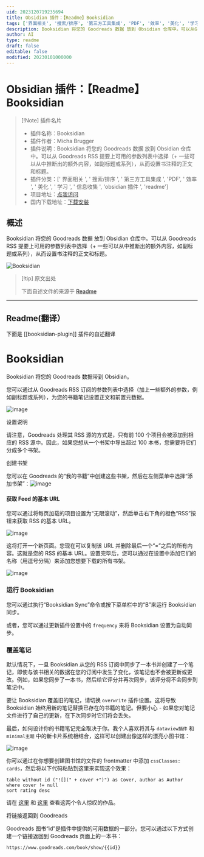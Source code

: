 ```yaml
---
uid: 2023120719235694
title: Obsidian 插件：【Readme】Booksidian
tags: ['界面相关', '搜索/排序', '第三方工具集成', 'PDF', '效率', '美化', '学习', '信息收集', 'obsidian插件', 'readme']
description: Booksidian 将您的 Goodreads 数据 放到 Obsidian 仓库中。可以从Goodreads RSS提要上可用的参数列表中选择（+一些可以从中推断出的额外内容，如副标题或系列），从而设置书注释的正文和标题。
author: AI
type: readme
draft: false
editable: false
modified: 20230101000000
---
```


# Obsidian 插件：【Readme】Booksidian

> [!Note] 插件名片
> - 插件名称：Booksidian
> - 插件作者：Micha Brugger
> - 插件说明：Booksidian 将您的 Goodreads 数据 放到 Obsidian 仓库中。可以从 Goodreads RSS 提要上可用的参数列表中选择（+ 一些可以从中推断出的额外内容，如副标题或系列），从而设置书注释的正文和标题。
> - 插件分类：[' 界面相关 ', ' 搜索/排序 ', ' 第三方工具集成 ', 'PDF', ' 效率 ', ' 美化 ', ' 学习 ', ' 信息收集 ', 'obsidian 插件 ', 'readme']
> - 项目地址：[点我访问](https://github.com/MichaBrugger/booksidian_plugin)
> - 国内下载地址：[下载安装](https://pkmer.cn/products/plugin/pluginMarket/?booksidian-plugin)

## 概述

Booksidian 将您的 Goodreads 数据 放到 Obsidian 仓库中。可以从 Goodreads RSS 提要上可用的参数列表中选择（+ 一些可以从中推断出的额外内容，如副标题或系列），从而设置书注释的正文和标题。

![Booksidian](https://cdn.pkmer.cn/covers/booksidian-plugin.png!pkmer)

> [!tip] 原文出处
>
>下面自述文件的来源于 [Readme](https://ghproxy.net/https://raw.githubusercontent.com/MichaBrugger/booksidian_plugin/master/README.md)
>

---

## Readme(翻译）

下面是 [[booksidian-plugin]] 插件的自述翻译

# Booksidian

Booksidian 将您的 Goodreads 数据带到 Obsidian。

您可以通过从 Goodreads RSS 订阅的参数列表中选择（加上一些额外的参数，例如副标题或系列），为您的书籍笔记设置正文和前置元数据。

![image](https://cdn.pkmer.cn/covers/booksidian-plugin_1_0.png!pkmer)

设置说明

请注意，Goodreads 处理其 RSS 源的方式是，只有前 100 个项目会被添加到相应的 RSS 源中。因此，如果您想从一个书架中导出超过 100 本书，您需要将它们分成多个书架。

创建书架

您可以在 Goodreads 的“我的书籍”中创建这些书架，然后在左侧菜单中选择“添加书架”：![image](https://cdn.pkmer.cn/covers/booksidian-plugin_1_1.png!pkmer)

#### 获取 Feed 的基本 URL

您可以通过将每页加载的项目设置为“无限滚动”，然后单击右下角的橙色“RSS”按钮来获取 RSS 的基本 URL。

![image](https://cdn.pkmer.cn/covers/booksidian-plugin_1_2.png!pkmer)

这将打开一个新页面。您现在可以复制该 URL 并删除最后一个“=”之后的所有内容。这就是您的 RSS 的基本 URL。设置完毕后，您可以通过在设置中添加它们的名称（用逗号分隔）来添加您想要下载的所有书架。

![image](https://cdn.pkmer.cn/covers/booksidian-plugin_1_3.png!pkmer)

### 运行 Booksidian

您可以通过执行“Booksidian Sync”命令或按下菜单栏中的“B”来运行 Booksidian 同步。

或者，您可以通过更新插件设置中的 `frequency` 来将 Booksidian 设置为自动同步。

### 覆盖笔记

默认情况下，一旦 Booksidian 从您的 RSS 订阅中同步了一本书并创建了一个笔记，即使与该书相关的数据在您的订阅中发生了变化，该笔记也不会被更新或更改。例如，如果您同步了一本书，然后给它评分并再次同步，该评分将不会同步到笔记中。

要让 Booksidian 覆盖旧的笔记，请切换 `overwrite` 插件设置。这将导致 Booksidian 始终用新的笔记替换已存在的书籍的笔记。但要小心 - 如果您对笔记文件进行了自己的更新，在下次同步时它们将会丢失。

最后，如何设计你的书籍笔记完全取决于你。我个人喜欢将其与 `dataview插件` 和 `minimal主题` 中的新卡片系统相结合，这样可以创建出像这样的漂亮小图书馆：

![image](https://cdn.pkmer.cn/covers/booksidian-plugin_1_4.png!pkmer)

你可以通过在你想要创建图书馆的文件的 frontmatter 中添加 `cssClasses: cards`，然后将以下代码粘贴到这里来实现这个效果：

```dataview
table without id ("![](" + cover +")") as Cover, author as Author
where cover != null
sort rating desc
```

请在 [这里](https://github.com/blacksmithgu/obsidian-dataview) 和 [这里](https://github.com/kepano/obsidian-minimal) 查看这两个令人惊叹的作品。

将链接返回到 Goodreads

Goodreads 图书“id”是插件中提供的可用数据的一部分。您可以通过以下方式创建一个链接返回到 Goodreads 页面上的一本书：

```
https://www.goodreads.com/book/show/{{id}}
```